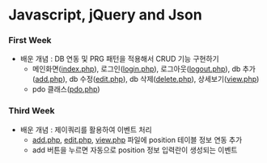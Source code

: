 # Javascript, jQuery and Json
### First Week 
- 배운 개념 : DB 연동 및 PRG 패턴을 적용해서 CRUD 기능 구현하기 
    - 메인화면([index.php](https://github.com/junu0516/Coursera_Record/blob/main/Javascript%2C%20Jquery%20and%20Json/first%20week%20assignment/add.php)),  로그인([login.php](https://github.com/junu0516/Coursera_Record/blob/main/Javascript%2C%20Jquery%20and%20Json/first%20week%20assignment/login.php)), 로그아웃([logout.php](https://github.com/junu0516/Coursera_Record/blob/main/Javascript%2C%20Jquery%20and%20Json/first%20week%20assignment/logout.php)),  db 추가([add.php](https://github.com/junu0516/Coursera_Record/blob/main/Javascript%2C%20Jquery%20and%20Json/first%20week%20assignment/add.php)),  db 수정([edit.php](https://github.com/junu0516/Coursera_Record/blob/main/Javascript%2C%20Jquery%20and%20Json/first%20week%20assignment/edit.php)), db 삭제([delete.php](https://github.com/junu0516/Coursera_Record/blob/main/Javascript%2C%20Jquery%20and%20Json/first%20week%20assignment/delete.php)), 상세보기([view.php](https://github.com/junu0516/Coursera_Record/blob/main/Javascript%2C%20Jquery%20and%20Json/first%20week%20assignment/view.php))   
    - pdo 클래스([pdo.php](https://github.com/junu0516/Coursera_Record/blob/main/Javascript%2C%20Jquery%20and%20Json/first%20week%20assignment/pdo.php))    

### Third Week   
- 배운 개념 : 제이쿼리를 활용하여 이벤트 처리   
    - [add.php](https://github.com/junu0516/Coursera_Record/blob/main/Javascript%2C%20Jquery%20and%20Json/third%20week%20assignment/add.php), [edit.php](https://github.com/junu0516/Coursera_Record/blob/main/Javascript%2C%20Jquery%20and%20Json/third%20week%20assignment/edit.php), [view.php](https://github.com/junu0516/Coursera_Record/blob/main/Javascript%2C%20Jquery%20and%20Json/third%20week%20assignment/view.php) 파일에 position 테이블 정보 연동 추가   
    - add 버튼을 누르면 자동으로 position 정보 입력란이 생성되는 이벤트
 